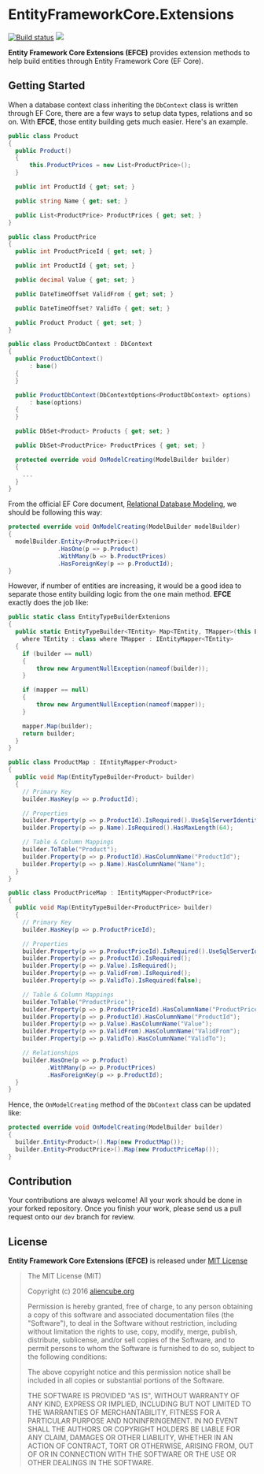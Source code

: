 # EntityFrameworkCore.Extensions #

[![Build status](https://ci.appveyor.com/api/projects/status/06bu85cjywdlfa51/branch/dev?svg=true)](https://ci.appveyor.com/project/justinyoo/entity-context-library/branch/dev) [![](https://img.shields.io/nuget/v/Aliencube.EntityContextLibrary.svg)](https://www.nuget.org/packages/Aliencube.EntityContextLibrary/)

**Entity Framework Core Extensions (EFCE)** provides extension methods to help build entities through Entity Framework Core (EF Core).


## Getting Started ##

When a database context class inheriting the `DbContext` class is written through EF Core, there are a few ways to setup data types, relations and so on. With **EFCE**, those entity building gets much easier. Here's an example.

```csharp
public class Product
{
  public Product()
  {
      this.ProductPrices = new List<ProductPrice>();
  }

  public int ProductId { get; set; }

  public string Name { get; set; }

  public List<ProductPrice> ProductPrices { get; set; }
}

public class ProductPrice
{
  public int ProductPriceId { get; set; }

  public int ProductId { get; set; }

  public decimal Value { get; set; }

  public DateTimeOffset ValidFrom { get; set; }

  public DateTimeOffset? ValidTo { get; set; }

  public Product Product { get; set; }
}

public class ProductDbContext : DbContext
{
  public ProductDbContext()
      : base()
  {
  }

  public ProductDbContext(DbContextOptions<ProductDbContext> options)
      : base(options)
  {
  }

  public DbSet<Product> Products { get; set; }

  public DbSet<ProductPrice> ProductPrices { get; set; }

  protected override void OnModelCreating(ModelBuilder builder)
  {
    ...
  }
}
```

From the official EF Core document, [Relational Database Modeling](https://docs.efproject.net/en/latest/modeling/relational/index.html), we should be following this way:

```csharp
protected override void OnModelCreating(ModelBuilder modelBuilder)
{
  modelBuilder.Entity<ProductPrice>()
              .HasOne(p => p.Product)
              .WithMany(b => b.ProductPrices)
              .HasForeignKey(p => p.ProductId);
}
```

However, if number of entities are increasing, it would be a good idea to separate those entity building logic from the one main method. **EFCE** exactly does the job like:

```csharp
public static class EntityTypeBuilderExtenions
{
  public static EntityTypeBuilder<TEntity> Map<TEntity, TMapper>(this EntityTypeBuilder<TEntity> builder, TMapper mapper)
    where TEntity : class where TMapper : IEntityMapper<TEntity>
  {
    if (builder == null)
    {
        throw new ArgumentNullException(nameof(builder));
    }

    if (mapper == null)
    {
        throw new ArgumentNullException(nameof(mapper));
    }

    mapper.Map(builder);
    return builder;
  }
}

public class ProductMap : IEntityMapper<Product>
{
  public void Map(EntityTypeBuilder<Product> builder)
  {
    // Primary Key
    builder.HasKey(p => p.ProductId);

    // Properties
    builder.Property(p => p.ProductId).IsRequired().UseSqlServerIdentityColumn().ValueGeneratedOnAdd();
    builder.Property(p => p.Name).IsRequired().HasMaxLength(64);

    // Table & Column Mappings
    builder.ToTable("Product");
    builder.Property(p => p.ProductId).HasColumnName("ProductId");
    builder.Property(p => p.Name).HasColumnName("Name");
  }
}

public class ProductPriceMap : IEntityMapper<ProductPrice>
{
  public void Map(EntityTypeBuilder<ProductPrice> builder)
  {
    // Primary Key
    builder.HasKey(p => p.ProductPriceId);

    // Properties
    builder.Property(p => p.ProductPriceId).IsRequired().UseSqlServerIdentityColumn().ValueGeneratedOnAdd();
    builder.Property(p => p.ProductId).IsRequired();
    builder.Property(p => p.Value).IsRequired();
    builder.Property(p => p.ValidFrom).IsRequired();
    builder.Property(p => p.ValidTo).IsRequired(false);

    // Table & Column Mappings
    builder.ToTable("ProductPrice");
    builder.Property(p => p.ProductPriceId).HasColumnName("ProductPriceId");
    builder.Property(p => p.ProductId).HasColumnName("ProductId");
    builder.Property(p => p.Value).HasColumnName("Value");
    builder.Property(p => p.ValidFrom).HasColumnName("ValidFrom");
    builder.Property(p => p.ValidTo).HasColumnName("ValidTo");

    // Relationships
    builder.HasOne(p => p.Product)
           .WithMany(p => p.ProductPrices)
           .HasForeignKey(p => p.ProductId);
  }
}
```

Hence, the `OnModelCreating` method of the `DbContext` class can be updated like:

```csharp
protected override void OnModelCreating(ModelBuilder builder)
{
  builder.Entity<Product>().Map(new ProductMap());
  builder.Entity<ProductPrice>().Map(new ProductPriceMap());
}
```

## Contribution ##

Your contributions are always welcome! All your work should be done in your forked repository. Once you finish your work, please send us a pull request onto our `dev` branch for review.


## License ##

**Entity Framework Core Extensions (EFCE)** is released under [MIT License](http://opensource.org/licenses/MIT)

> The MIT License (MIT)
>
> Copyright (c) 2016 [aliencube.org](http://aliencube.org)
> 
> Permission is hereby granted, free of charge, to any person obtaining a copy of this software and associated documentation files (the "Software"), to deal in the Software without restriction, including without limitation the rights to use, copy, modify, merge, publish, distribute, sublicense, and/or sell copies of the Software, and to permit persons to whom the Software is furnished to do so, subject to the following conditions:
> 
> The above copyright notice and this permission notice shall be included in all copies or substantial portions of the Software.
> 
> THE SOFTWARE IS PROVIDED "AS IS", WITHOUT WARRANTY OF ANY KIND, EXPRESS OR IMPLIED, INCLUDING BUT NOT LIMITED TO THE WARRANTIES OF MERCHANTABILITY, FITNESS FOR A PARTICULAR PURPOSE AND NONINFRINGEMENT. IN NO EVENT SHALL THE AUTHORS OR COPYRIGHT HOLDERS BE LIABLE FOR ANY CLAIM, DAMAGES OR OTHER LIABILITY, WHETHER IN AN ACTION OF CONTRACT, TORT OR OTHERWISE, ARISING FROM, OUT OF OR IN CONNECTION WITH THE SOFTWARE OR THE USE OR OTHER DEALINGS IN THE SOFTWARE.
